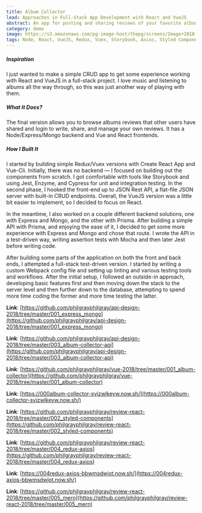 ```yaml
---
title: Album Collector
lead: Approaches in Full-Stack App Development with React and VueJS
abstract: An app for posting and sharing reviews of your favorite albums.
category: demo
image: https://s3.amazonaws.com/pg-image-host/thepg/screens/Image+2018-06-08+at+8.14.28+PM.png
tags: Node, React, VueJS, Redux, Vuex, Storybook, Axios, Styled Components, SASS, SVG, MongoDB, Prisma, GraphQL, FireBase, Serverless
---
```


##### Inspiration

I just wanted to make a simple CRUD app to get some experience working with React and VueJS in a full-stack project. I love music and listening to albums all the way through, so this was just another way of playing with them.

##### What It Does?

The final version allows you to browse albums reviews that other users have shared and login to write, share, and manage your own reviews. It has a Node/Express/Mongo backend and Vue and React frontends.

##### How I Built It

I started by building simple Redux/Vuex versions with Create React App and Vue-Cli. Initially, there was no backend — I focused on building out the components from scratch. I got comfortable with tools like Storybook and using Jest, Enzyme, and Cypress for unit and integration testing. In the second phase, I hooked the front-end up to JSON Rest API, a flat-file JSON server with built-in CRUD endpoints. Overall, the VueJS version was a little bit easier to implement, so I decided to focus on React.

In the meantime, I also worked on a couple different backend solutions, one with Express and Mongo, and the other with Prisma. After building a simple API with Prisma, and enjoying the ease of it, I decided to get some more experience with Express and Mongo and chose that route. I wrote the API in a test-driven way, writing assertion tests with Mocha and then later Jest before writing code.

After building some parts of the application on both the front and back ends, I attempted a full-stack test-driven version. I started by writing a custom Webpack config file and setting up linting and various testing tools and workflows. After the initial setup, I followed an outside-in approach, developing basic features first and then moving down the stack to the server level and then further down to the database, attempting to spend more time coding the former and more time testing the latter.

**Link**: [https://github.com/philgrayphilgray/api-design-2018/tree/master/001_express_mongo](https://github.com/philgrayphilgray/api-design-2018/tree/master/001_express_mongo)

**Link**: [https://github.com/philgrayphilgray/api-design-2018/tree/master/003_album-collector-api](https://github.com/philgrayphilgray/api-design-2018/tree/master/003_album-collector-api)

**Link**: [https://github.com/philgrayphilgray/vue-2018/tree/master/001_album-collector](https://github.com/philgrayphilgray/vue-2018/tree/master/001_album-collector)

**Link**: [https://000album-collector-syizwlkeyw.now.sh/](https://000album-collector-syizwlkeyw.now.sh/)

**Link**: [https://github.com/philgrayphilgray/review-react-2018/tree/master/002_styled-components](https://github.com/philgrayphilgray/review-react-2018/tree/master/002_styled-components)

**Link**: [https://github.com/philgrayphilgray/review-react-2018/tree/master/004_redux-axios](https://github.com/philgrayphilgray/review-react-2018/tree/master/004_redux-axios)

**Link**: [https://004redux-axios-bbwmsdwjot.now.sh/](https://004redux-axios-bbwmsdwjot.now.sh/)

**Link**: [https://github.com/philgrayphilgray/review-react-2018/tree/master/005_mern](https://github.com/philgrayphilgray/review-react-2018/tree/master/005_mern)
